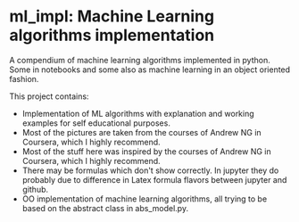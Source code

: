 # ml_impl: Machine Learning algorithms implementation

A compendium of machine learning algorithms implemented in python. Some in notebooks and some also as machine learning in an object oriented fashion.

This project contains:
* Implementation of ML algorithms with explanation and working examples for self educational purposes.
* Most of the pictures are taken from the courses of Andrew NG in Coursera, which I highly recommend.
* Most of the stuff here was inspired by the courses of Andrew NG in Coursera, which I highly recommend.
* There may be formulas which don't show correctly. In jupyter they do probably due to difference in Latex formula flavors between jupyter and github.
* OO implementation of machine learning algorithms, all trying to be based on the abstract class in abs_model.py.